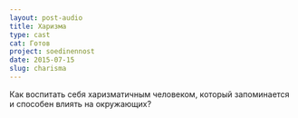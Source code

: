 ```yaml
---
layout: post-audio
title: Харизма
type: cast
cat: Готов
project: soedinennost
date: 2015-07-15
slug: charisma
---
```


Как воспитать себя харизматичным человеком, который запоминается и способен влиять на окружающих?